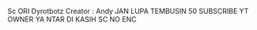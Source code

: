 Sc ORI Dyrotbotz
Creator : Andy 
JAN LUPA TEMBUSIN 50 SUBSCRIBE YT OWNER YA NTAR DI KASIH SC NO ENC
